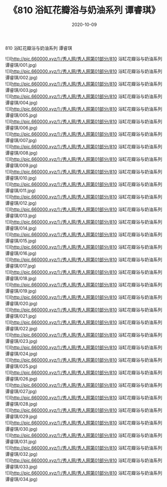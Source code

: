 ﻿---
layout: post
title:  《810 浴缸花瓣浴与奶油系列 谭睿琪》
date:   2020-10-09
img: http://pic.660000.xyz/1:/秀人网/秀人网第01部分/810 浴缸花瓣浴与奶油系列 谭睿琪/000.jpg
categories: [美女, 清纯, 唯美]
---

810 浴缸花瓣浴与奶油系列 谭睿琪

  ![](http://pic.660000.xyz/1:/秀人网/秀人网第01部分/810 浴缸花瓣浴与奶油系列 谭睿琪/001.jpg) <br> ![](http://pic.660000.xyz/1:/秀人网/秀人网第01部分/810 浴缸花瓣浴与奶油系列 谭睿琪/002.jpg) <br> ![](http://pic.660000.xyz/1:/秀人网/秀人网第01部分/810 浴缸花瓣浴与奶油系列 谭睿琪/003.jpg) <br> ![](http://pic.660000.xyz/1:/秀人网/秀人网第01部分/810 浴缸花瓣浴与奶油系列 谭睿琪/004.jpg) <br> ![](http://pic.660000.xyz/1:/秀人网/秀人网第01部分/810 浴缸花瓣浴与奶油系列 谭睿琪/005.jpg) <br> ![](http://pic.660000.xyz/1:/秀人网/秀人网第01部分/810 浴缸花瓣浴与奶油系列 谭睿琪/006.jpg) <br> ![](http://pic.660000.xyz/1:/秀人网/秀人网第01部分/810 浴缸花瓣浴与奶油系列 谭睿琪/007.jpg) <br> ![](http://pic.660000.xyz/1:/秀人网/秀人网第01部分/810 浴缸花瓣浴与奶油系列 谭睿琪/008.jpg) <br> ![](http://pic.660000.xyz/1:/秀人网/秀人网第01部分/810 浴缸花瓣浴与奶油系列 谭睿琪/009.jpg) <br> ![](http://pic.660000.xyz/1:/秀人网/秀人网第01部分/810 浴缸花瓣浴与奶油系列 谭睿琪/010.jpg) <br> ![](http://pic.660000.xyz/1:/秀人网/秀人网第01部分/810 浴缸花瓣浴与奶油系列 谭睿琪/011.jpg) <br> ![](http://pic.660000.xyz/1:/秀人网/秀人网第01部分/810 浴缸花瓣浴与奶油系列 谭睿琪/012.jpg) <br> ![](http://pic.660000.xyz/1:/秀人网/秀人网第01部分/810 浴缸花瓣浴与奶油系列 谭睿琪/013.jpg) <br> ![](http://pic.660000.xyz/1:/秀人网/秀人网第01部分/810 浴缸花瓣浴与奶油系列 谭睿琪/014.jpg) <br> ![](http://pic.660000.xyz/1:/秀人网/秀人网第01部分/810 浴缸花瓣浴与奶油系列 谭睿琪/015.jpg) <br> ![](http://pic.660000.xyz/1:/秀人网/秀人网第01部分/810 浴缸花瓣浴与奶油系列 谭睿琪/016.jpg) <br> ![](http://pic.660000.xyz/1:/秀人网/秀人网第01部分/810 浴缸花瓣浴与奶油系列 谭睿琪/017.jpg) <br> ![](http://pic.660000.xyz/1:/秀人网/秀人网第01部分/810 浴缸花瓣浴与奶油系列 谭睿琪/018.jpg) <br> ![](http://pic.660000.xyz/1:/秀人网/秀人网第01部分/810 浴缸花瓣浴与奶油系列 谭睿琪/019.jpg) <br> ![](http://pic.660000.xyz/1:/秀人网/秀人网第01部分/810 浴缸花瓣浴与奶油系列 谭睿琪/020.jpg) <br> ![](http://pic.660000.xyz/1:/秀人网/秀人网第01部分/810 浴缸花瓣浴与奶油系列 谭睿琪/021.jpg) <br> ![](http://pic.660000.xyz/1:/秀人网/秀人网第01部分/810 浴缸花瓣浴与奶油系列 谭睿琪/022.jpg) <br> ![](http://pic.660000.xyz/1:/秀人网/秀人网第01部分/810 浴缸花瓣浴与奶油系列 谭睿琪/023.jpg) <br> ![](http://pic.660000.xyz/1:/秀人网/秀人网第01部分/810 浴缸花瓣浴与奶油系列 谭睿琪/024.jpg) <br> ![](http://pic.660000.xyz/1:/秀人网/秀人网第01部分/810 浴缸花瓣浴与奶油系列 谭睿琪/025.jpg) <br> ![](http://pic.660000.xyz/1:/秀人网/秀人网第01部分/810 浴缸花瓣浴与奶油系列 谭睿琪/026.jpg) <br> ![](http://pic.660000.xyz/1:/秀人网/秀人网第01部分/810 浴缸花瓣浴与奶油系列 谭睿琪/027.jpg) <br> ![](http://pic.660000.xyz/1:/秀人网/秀人网第01部分/810 浴缸花瓣浴与奶油系列 谭睿琪/028.jpg) <br> ![](http://pic.660000.xyz/1:/秀人网/秀人网第01部分/810 浴缸花瓣浴与奶油系列 谭睿琪/029.jpg) <br> ![](http://pic.660000.xyz/1:/秀人网/秀人网第01部分/810 浴缸花瓣浴与奶油系列 谭睿琪/030.jpg) <br> ![](http://pic.660000.xyz/1:/秀人网/秀人网第01部分/810 浴缸花瓣浴与奶油系列 谭睿琪/031.jpg) <br> ![](http://pic.660000.xyz/1:/秀人网/秀人网第01部分/810 浴缸花瓣浴与奶油系列 谭睿琪/032.jpg) <br> ![](http://pic.660000.xyz/1:/秀人网/秀人网第01部分/810 浴缸花瓣浴与奶油系列 谭睿琪/033.jpg) <br> ![](http://pic.660000.xyz/1:/秀人网/秀人网第01部分/810 浴缸花瓣浴与奶油系列 谭睿琪/034.jpg) <br>